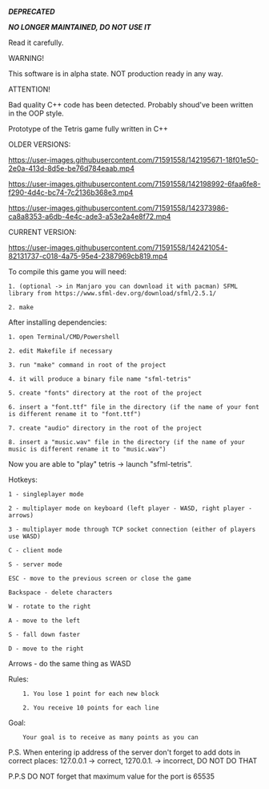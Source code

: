 ***DEPRECATED***

***NO LONGER MAINTAINED, DO NOT USE IT***

Read it carefully.

WARNING!

This software is in alpha state. NOT production ready in any way. 

ATTENTION!

Bad quality C++ code has been detected. Probably shoud've been written in the OOP style.

Prototype of the Tetris game fully written in C++

OLDER VERSIONS:

https://user-images.githubusercontent.com/71591558/142195671-18f01e50-2e0a-413d-8d5e-be76d784eaab.mp4


https://user-images.githubusercontent.com/71591558/142198992-6faa6fe8-f290-4d4c-bc74-7c2136b368e3.mp4


https://user-images.githubusercontent.com/71591558/142373986-ca8a8353-a6db-4e4c-ade3-a53e2a4e8f72.mp4

CURRENT VERSION:

https://user-images.githubusercontent.com/71591558/142421054-82131737-c018-4a75-95e4-2387969cb819.mp4


To compile this game you will need:

    1. (optional -> in Manjaro you can download it with pacman) SFML library from https://www.sfml-dev.org/download/sfml/2.5.1/
    
    2. make

After installing dependencies:

    1. open Terminal/CMD/Powershell
    
    2. edit Makefile if necessary
    
    3. run "make" command in root of the project
    
    4. it will produce a binary file name "sfml-tetris"
    
    5. create "fonts" directory at the root of the project
    
    6. insert a "font.ttf" file in the directory (if the name of your font is different rename it to "font.ttf")
    
    7. create "audio" directory in the root of the project
    
    8. insert a "music.wav" file in the directory (if the name of your music is different rename it to "music.wav")

Now you are able to "play" tetris -> launch "sfml-tetris".

Hotkeys:

    1 - singleplayer mode
   
    2 - multiplayer mode on keyboard (left player - WASD, right player - arrows)
   
    3 - multiplayer mode through TCP socket connection (either of players use WASD)
   
    C - client mode
   
    S - server mode
   
    ESC - move to the previous screen or close the game
   
    Backspace - delete characters
   
    W - rotate to the right
   
    A - move to the left
   
    S - fall down faster
   
    D - move to the right
   
   Arrows - do the same thing as WASD
   
Rules:

        1. You lose 1 point for each new block
        
        2. You receive 10 points for each line

Goal:

        Your goal is to receive as many points as you can
  
P.S. When entering ip address of the server don't forget to add dots in correct places: 127.0.0.1 -> correct, 1270.0.1. -> incorrect, DO NOT DO THAT

P.P.S DO NOT forget that maximum value for the port is 65535
